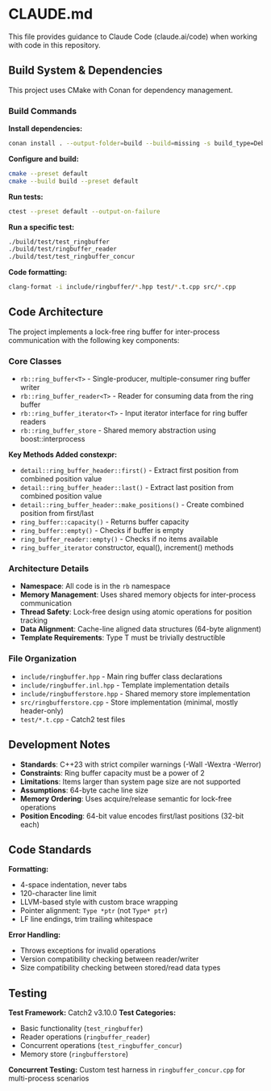 # CLAUDE.md

This file provides guidance to Claude Code (claude.ai/code) when working with code in this repository.

## Build System & Dependencies

This project uses CMake with Conan for dependency management.

### Build Commands

**Install dependencies:**
```bash
conan install . --output-folder=build --build=missing -s build_type=Debug
```

**Configure and build:**
```bash
cmake --preset default
cmake --build build --preset default
```

**Run tests:**
```bash
ctest --preset default --output-on-failure
```

**Run a specific test:**
```bash
./build/test/test_ringbuffer
./build/test/ringbuffer_reader
./build/test/test_ringbuffer_concur
```

**Code formatting:**
```bash
clang-format -i include/ringbuffer/*.hpp test/*.t.cpp src/*.cpp
```

## Code Architecture

The project implements a lock-free ring buffer for inter-process communication with the following key components:

### Core Classes

- `rb::ring_buffer<T>` - Single-producer, multiple-consumer ring buffer writer
- `rb::ring_buffer_reader<T>` - Reader for consuming data from the ring buffer
- `rb::ring_buffer_iterator<T>` - Input iterator interface for ring buffer readers
- `rb::ring_buffer_store` - Shared memory abstraction using boost::interprocess

**Key Methods Added constexpr:**
- `detail::ring_buffer_header::first()` - Extract first position from combined position value
- `detail::ring_buffer_header::last()` - Extract last position from combined position value
- `detail::ring_buffer_header::make_positions()` - Create combined position from first/last
- `ring_buffer::capacity()` - Returns buffer capacity
- `ring_buffer::empty()` - Checks if buffer is empty
- `ring_buffer_reader::empty()` - Checks if no items available
- `ring_buffer_iterator` constructor, equal(), increment() methods

### Architecture Details

- **Namespace**: All code is in the `rb` namespace
- **Memory Management**: Uses shared memory objects for inter-process communication
- **Thread Safety**: Lock-free design using atomic operations for position tracking
- **Data Alignment**: Cache-line aligned data structures (64-byte alignment)
- **Template Requirements**: Type T must be trivially destructible

### File Organization

- `include/ringbuffer.hpp` - Main ring buffer class declarations
- `include/ringbuffer.inl.hpp` - Template implementation details
- `include/ringbufferstore.hpp` - Shared memory store implementation
- `src/ringbufferstore.cpp` - Store implementation (minimal, mostly header-only)
- `test/*.t.cpp` - Catch2 test files

## Development Notes

- **Standards**: C++23 with strict compiler warnings (-Wall -Wextra -Werror)
- **Constraints**: Ring buffer capacity must be a power of 2
- **Limitations**: Items larger than system page size are not supported
- **Assumptions**: 64-byte cache line size
- **Memory Ordering**: Uses acquire/release semantic for lock-free operations
- **Position Encoding**: 64-bit value encodes first/last positions (32-bit each)

## Code Standards

**Formatting:**
- 4-space indentation, never tabs
- 120-character line limit
- LLVM-based style with custom brace wrapping
- Pointer alignment: `Type *ptr` (not `Type* ptr`)
- LF line endings, trim trailing whitespace

**Error Handling:**
- Throws exceptions for invalid operations
- Version compatibility checking between reader/writer
- Size compatibility checking between stored/read data types

## Testing

**Test Framework:** Catch2 v3.10.0
**Test Categories:**
- Basic functionality (`test_ringbuffer`)
- Reader operations (`ringbuffer_reader`)
- Concurrent operations (`test_ringbuffer_concur`)
- Memory store (`ringbufferstore`)

**Concurrent Testing:** Custom test harness in `ringbuffer_concur.cpp` for multi-process scenarios
